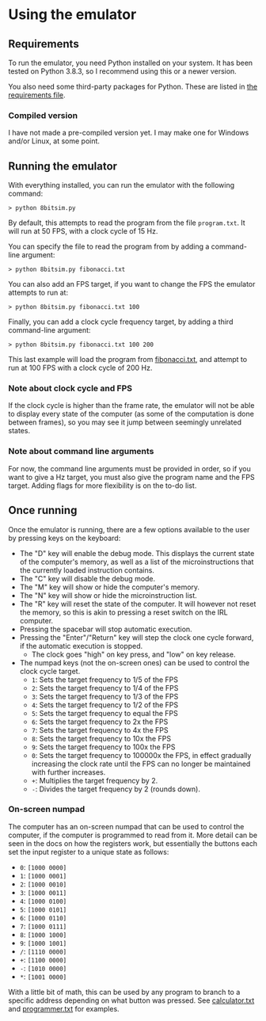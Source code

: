 # Using the emulator
## Requirements
To run the emulator, you need Python installed on your system. It has been tested on Python 3.8.3, so I recommend using this or a newer version.

You also need some third-party packages for Python. These are listed in [the requirements file](../requirements.txt).

### Compiled version
I have not made a pre-compiled version yet. I may make one for Windows and/or Linux, at some point.

## Running the emulator
With everything installed, you can run the emulator with the following command:
~~~~
> python 8bitsim.py
~~~~
By default, this attempts to read the program from the file `program.txt`. It will run at 50 FPS, with a clock cycle of 15 Hz.

You can specify the file to read the program from by adding a command-line argument:
~~~~
> python 8bitsim.py fibonacci.txt
~~~~

You can also add an FPS target, if you want to change the FPS the emulator attempts to run at:
~~~~
> python 8bitsim.py fibonacci.txt 100
~~~~

Finally, you can add a clock cycle frequency target, by adding a third command-line argument:
~~~~
> python 8bitsim.py fibonacci.txt 100 200
~~~~
This last example will load the program from [fibonacci.txt](../fibonacci.txt), and attempt to run at 100 FPS with a clock cycle of 200 Hz.

### Note about clock cycle and FPS
If the clock cycle is higher than the frame rate, the emulator will not be able to display every state of the computer (as some of the computation is done between frames), so you may see it jump between seemingly unrelated states.

### Note about command line arguments
For now, the command line arguments must be provided in order, so if you want to give a Hz target, you must also give the program name and the FPS target. Adding flags for more flexibility is on the to-do list.

## Once running
Once the emulator is running, there are a few options available to the user by pressing keys on the keyboard:

* The "D" key will enable the debug mode. This displays the current state of the computer's memory, as well as a list of the microinstructions that the currently loaded instruction contains.
* The "C" key will disable the debug mode.
* The "M" key will show or hide the computer's memory.
* The "N" key will show or hide the microinstruction list.
* The "R" key will reset the state of the computer. It will however not reset the memory, so this is akin to pressing a reset switch on the IRL computer.
* Pressing the spacebar will stop automatic execution.
* Pressing the "Enter"/"Return" key will step the clock one cycle forward, if the automatic execution is stopped.
    - The clock goes "high" on key press, and "low" on key release.
* The numpad keys (not the on-screen ones) can be used to control the clock cycle target.
    - `1`: Sets the target frequency to 1/5 of the FPS
    - `2`: Sets the target frequency to 1/4 of the FPS
    - `3`: Sets the target frequency to 1/3 of the FPS
    - `4`: Sets the target frequency to 1/2 of the FPS
    - `5`: Sets the target frequency to equal the FPS
    - `6`: Sets the target frequency to 2x the FPS
    - `7`: Sets the target frequency to 4x the FPS
    - `8`: Sets the target frequency to 10x the FPS
    - `9`: Sets the target frequency to 100x the FPS
    - `0`: Sets the target frequency to 100000x the FPS, in effect gradually increasing the clock rate until the FPS can no longer be maintained with further increases.
    - `+`: Multiplies the target frequency by 2.
    - `-`: Divides the target frequency by 2 (rounds down).

### On-screen numpad
The computer has an on-screen numpad that can be used to control the computer, if the computer is programmed to read from it. More detail can be seen in the docs on how the registers work, but essentially the buttons each set the input register to a unique state as follows:
- `0`: `[1000 0000]`
- `1`: `[1000 0001]`
- `2`: `[1000 0010]`
- `3`: `[1000 0011]`
- `4`: `[1000 0100]`
- `5`: `[1000 0101]`
- `6`: `[1000 0110]`
- `7`: `[1000 0111]`
- `8`: `[1000 1000]`
- `9`: `[1000 1001]`
- `/`: `[1110 0000]`
- `+`: `[1100 0000]`
- `-`: `[1010 0000]`
- `*`: `[1001 0000]`

With a little bit of math, this can be used by any program to branch to a specific address depending on what button was pressed. See [calculator.txt](../calculator.txt) and [programmer.txt](../programmer.txt) for examples.
